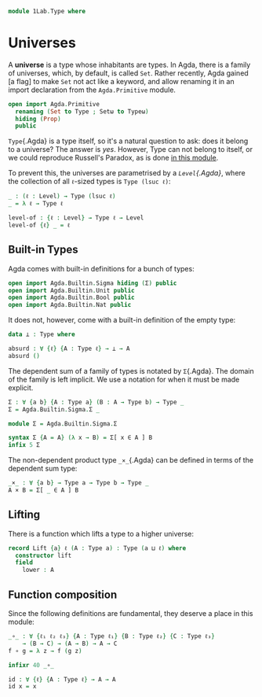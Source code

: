 ```agda
module 1Lab.Type where
```

# Universes

A **universe** is a type whose inhabitants are types. In Agda, there is
a family of universes, which, by default, is called `Set`. Rather
recently, Agda gained [a flag] to make `Set` not act like a keyword, and
allow renaming it in an import declaration from the `Agda.Primitive`
module.


```agda
open import Agda.Primitive
  renaming (Set to Type ; Setω to Typeω)
  hiding (Prop)
  public
```

`Type`{.Agda} is a type itself, so it's a natural question to ask: does
it belong to a universe? The answer is _yes_. However, Type can not
belong to itself, or we could reproduce Russell's Paradox, as is done
[in this module].

[in this module]: agda://1Lab.Counterexamples.Russell

To prevent this, the universes are parametrised by a _`Level`{.Agda}_,
where the collection of all `ℓ`-sized types is `Type (lsuc ℓ)`:

```agda
_ : (ℓ : Level) → Type (lsuc ℓ)
_ = λ ℓ → Type ℓ

level-of : {ℓ : Level} → Type ℓ → Level
level-of {ℓ} _ = ℓ
```

## Built-in Types

Agda comes with built-in definitions for a bunch of types:

```agda
open import Agda.Builtin.Sigma hiding (Σ) public
open import Agda.Builtin.Unit public
open import Agda.Builtin.Bool public
open import Agda.Builtin.Nat public
```

It does not, however, come with a built-in definition of the empty type:

```agda
data ⊥ : Type where

absurd : ∀ {ℓ} {A : Type ℓ} → ⊥ → A
absurd ()
```

The dependent sum of a family of types is notated by `Σ`{.Agda}. The
domain of the family is left implicit. We use a notation for when it
must be made explicit.

```agda
Σ : ∀ {a b} {A : Type a} (B : A → Type b) → Type _
Σ = Agda.Builtin.Sigma.Σ _

module Σ = Agda.Builtin.Sigma.Σ

syntax Σ {A = A} (λ x → B) = Σ[ x ∈ A ] B
infix 5 Σ
```

The non-dependent product type `_×_`{.Agda} can be defined in terms of
the dependent sum type:

```agda
_×_ : ∀ {a b} → Type a → Type b → Type _
A × B = Σ[ _ ∈ A ] B
```

## Lifting

There is a function which lifts a type to a higher universe:

```agda
record Lift {a} ℓ (A : Type a) : Type (a ⊔ ℓ) where
  constructor lift
  field
    lower : A
```

## Function composition

Since the following definitions are fundamental, they deserve a place in
this module:

```agda
_∘_ : ∀ {ℓ₁ ℓ₂ ℓ₃} {A : Type ℓ₁} {B : Type ℓ₂} {C : Type ℓ₃}
    → (B → C) → (A → B) → A → C
f ∘ g = λ z → f (g z)

infixr 40 _∘_

id : ∀ {ℓ} {A : Type ℓ} → A → A
id x = x
```

<!--
```
open import Agda.Builtin.FromNat public
open import Agda.Builtin.FromNeg public

instance
  Number-Nat : Number Nat
  Number-Nat .Number.Constraint _ = ⊤
  Number-Nat .Number.fromNat n = n
```
-->
